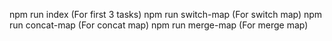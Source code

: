 npm run index (For first 3 tasks)
npm run switch-map (For switch map)
npm run concat-map (For concat map)
npm run merge-map (For merge map)